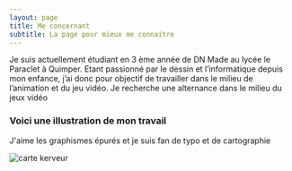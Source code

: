 ```yaml
---
layout: page
title: Me concernant
subtitle: La page pour mieux me connaitre
---
```


Je suis actuellement étudiant en 3 ème année de 
DN Made au lycée le Paraclet à Quimper.
Etant passionné par le dessin et l’informatique depuis mon enfance, j’ai donc pour objectif de travailler dans le milieu de l’animation et du jeu vidéo. 
Je recherche une alternance dans le milieu 
du jeux vidéo

### Voici une illustration de mon travail 

J'aime les graphismes épurés et je suis fan de typo et de cartographie 

![carte kerveur](/assets/img/carte_kerveur.png)

